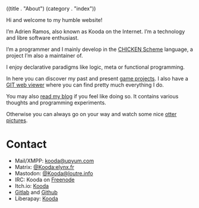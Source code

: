 ((title . "About")
 (category . "index"))

Hi and welcome to my humble website!

I’m Adrien Ramos, also known as Kooda on the Internet.
I’m a technology and libre software enthusiast.

I’m a programmer and I mainly develop in the [CHICKEN Scheme][chicken] language, a project I’m also a maintainer of.

I enjoy declarative paradigms like logic, meta or functional programming.

In here you can discover my past and present [game projects][projects].
I also have a [GIT web viewer][git] where you can find pretty much everything I do.

You may also [read my blog][blog] if you feel like doing so.
It contains various thoughts and programming experiments.

Otherwise you can always go on your way and watch some nice [otter pictures][dailyotter].


Contact
=======

- Mail/XMPP: [kooda@upyum.com][mail]
- Matrix: [@Kooda:elynx.fr][matrix]
- Mastodon: [@Kooda@loutre.info][mastodon]
- IRC: Kooda on [Freenode][freenode]
- Itch.io: [Kooda][itchio]
- [Gitlab][gitlab] and [Github][github]
- Liberapay: [Kooda][liberapay]

[git]:          /cgit.cgi
[projects]:     projects.xhtml
[chicken]:      http://call-cc.org
[blog]:         posts.xhtml
[dailyotter]:   http://dailyotter.org/
[mail]:         mailto:kooda@upyum.com
[xmpp]:         xmpp:kooda@upyum.com?subscribe
[mastodon]:      https://loutre.info/@Kooda
[twitch]:       http://www.twitch.tv/kdltr/
[freenode]:     irc://chat.freenode.org/Kooda,isnick
[github]:       https://github.com/kdltr
[gitlab]:       https://gitlab.com/u/kooda
[liberapay]:    https://liberapay.com/Kooda/
[itchio]:       https://kooda.itch.io/
[matrix]:       https://matrix.to/#/@Kooda:elynx.fr
